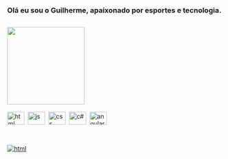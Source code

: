 ### Olá eu sou o Guilherme, apaixonado por esportes e tecnologia.
##
<div>
  <a href="https://github.com/ovroc"/>
    <img height="180em" src="https://github-readme-stats.vercel.app/api/top-langs/?username=ovroc&layout=compact&theme=dark" />
  </a>
</div>

<div style="display: inline_block"><br>
  <img align="center" alt="html" height="30" width="40" src="https://cdn.jsdelivr.net/gh/devicons/devicon/icons/html5/html5-plain-wordmark.svg" />&nbsp;
  <img align="center" alt="js" height="30" width="40" src="https://cdn.jsdelivr.net/gh/devicons/devicon/icons/nodejs/nodejs-plain.svg" />&nbsp;
  <img align="center" alt="css" height="30" width="40" padding-right=10px src="https://cdn.jsdelivr.net/gh/devicons/devicon/icons/css3/css3-plain-wordmark.svg" />&nbsp;
  <img align="center" alt="c#" height="30" width="40" src="https://cdn.jsdelivr.net/gh/devicons/devicon/icons/csharp/csharp-plain.svg" />&nbsp;
  <img align="center" alt="angular" height="30" width="40" src="https://cdn.jsdelivr.net/gh/devicons/devicon/icons/angularjs/angularjs-original.svg" />
</div>

##
<div style="display: inline_block"><br>
  <a href="https://www.linkedin.com/in/guilherme-lopes-almerito/"> 
    <img align="center" alt="html" max-width="100" src="https://img.shields.io/badge/LinkedIn-0077B5?style=for-the-badge&logo=linkedin&logoColor=white" />
  </a>
</div>
